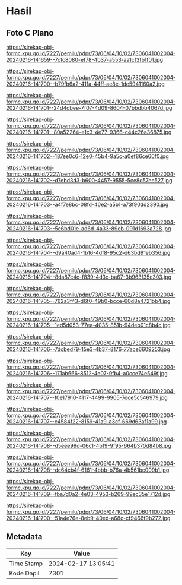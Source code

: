 # Hasil

## Foto C Plano

https://sirekap-obj-formc.kpu.go.id/7227/pemilu/pdpr/73/06/04/10/02/7306041002004-20240216-141659--7cfc8080-ef78-4b37-a553-aa1cf3fb1f01.jpg

https://sirekap-obj-formc.kpu.go.id/7227/pemilu/pdpr/73/06/04/10/02/7306041002004-20240216-141700--b79fb6a2-411a-44ff-ae8e-1de5941160a2.jpg

https://sirekap-obj-formc.kpu.go.id/7227/pemilu/pdpr/73/06/04/10/02/7306041002004-20240216-141701--24d4dbee-7f07-4d09-8604-07bbdbb4067d.jpg

https://sirekap-obj-formc.kpu.go.id/7227/pemilu/pdpr/73/06/04/10/02/7306041002004-20240216-141701--80a52264-e1c3-4e77-9366-c44c26a36875.jpg

https://sirekap-obj-formc.kpu.go.id/7227/pemilu/pdpr/73/06/04/10/02/7306041002004-20240216-141702--187ee0c6-12e0-45b4-9a5c-a0ef86ce60f0.jpg

https://sirekap-obj-formc.kpu.go.id/7227/pemilu/pdpr/73/06/04/10/02/7306041002004-20240216-141702--d7ebd3d3-b600-4457-9555-5ce8d57ee527.jpg

https://sirekap-obj-formc.kpu.go.id/7227/pemilu/pdpr/73/06/04/10/02/7306041002004-20240216-141703--a4f7e8bc-08fd-40e2-a5b1-a73f90dd2390.jpg

https://sirekap-obj-formc.kpu.go.id/7227/pemilu/pdpr/73/06/04/10/02/7306041002004-20240216-141703--5e6bd01e-ad6d-4a33-89eb-091d1693a728.jpg

https://sirekap-obj-formc.kpu.go.id/7227/pemilu/pdpr/73/06/04/10/02/7306041002004-20240216-141704--d9a40ad4-1b16-4df8-95c2-d63bd91eb356.jpg

https://sirekap-obj-formc.kpu.go.id/7227/pemilu/pdpr/73/06/04/10/02/7306041002004-20240216-141704--8da87c4c-f839-4d3c-ba67-3b963f35c303.jpg

https://sirekap-obj-formc.kpu.go.id/7227/pemilu/pdpr/73/06/04/10/02/7306041002004-20240216-141705--762a3f43-d6f0-49b0-bcce-60d8a4721bb4.jpg

https://sirekap-obj-formc.kpu.go.id/7227/pemilu/pdpr/73/06/04/10/02/7306041002004-20240216-141705--1ed5d053-77ea-4035-851b-94deb01c8b4c.jpg

https://sirekap-obj-formc.kpu.go.id/7227/pemilu/pdpr/73/06/04/10/02/7306041002004-20240216-141706--7dcbed79-15e3-4b37-8176-77ace6609253.jpg

https://sirekap-obj-formc.kpu.go.id/7227/pemilu/pdpr/73/06/04/10/02/7306041002004-20240216-141706--171ab666-8512-4e07-9fb4-a0cce74e549f.jpg

https://sirekap-obj-formc.kpu.go.id/7227/pemilu/pdpr/73/06/04/10/02/7306041002004-20240216-141707--f0e17910-4117-4499-9905-7dce5c546979.jpg

https://sirekap-obj-formc.kpu.go.id/7227/pemilu/pdpr/73/06/04/10/02/7306041002004-20240216-141707--c4584f22-8159-41a9-a3cf-669d63af1a99.jpg

https://sirekap-obj-formc.kpu.go.id/7227/pemilu/pdpr/73/06/04/10/02/7306041002004-20240216-141708--d5eee99d-06c1-4bf9-9f95-664b370d84b8.jpg

https://sirekap-obj-formc.kpu.go.id/7227/pemilu/pdpr/73/06/04/10/02/7306041002004-20240216-141708--dc64cb4f-6161-4bbb-b76a-4b561bc009b1.jpg

https://sirekap-obj-formc.kpu.go.id/7227/pemilu/pdpr/73/06/04/10/02/7306041002004-20240216-141709--fba7d0a2-4e03-4953-b269-99ec35e1712d.jpg

https://sirekap-obj-formc.kpu.go.id/7227/pemilu/pdpr/73/06/04/10/02/7306041002004-20240216-141700--51a4e76e-8eb9-40ed-a68c-cf9466f9b272.jpg


## Metadata

| Key        | Value               |
| ---------- | ------------------- |
| Time Stamp | 2024-02-17 13:05:41 |
| Kode Dapil | 7301                |



